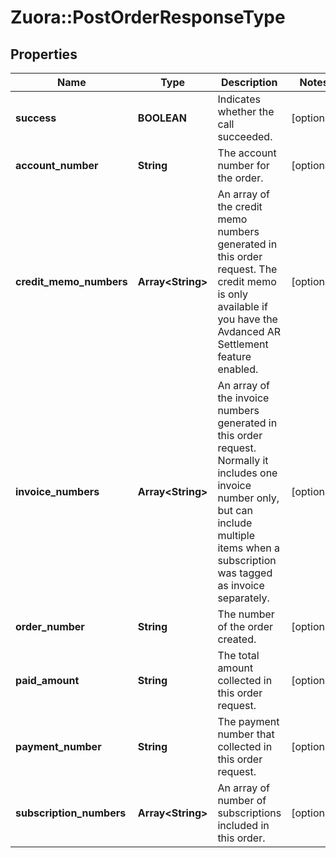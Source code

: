# Zuora::PostOrderResponseType

## Properties
Name | Type | Description | Notes
------------ | ------------- | ------------- | -------------
**success** | **BOOLEAN** | Indicates whether the call succeeded. | [optional] 
**account_number** | **String** | The account number for the order. | [optional] 
**credit_memo_numbers** | **Array&lt;String&gt;** | An array of the credit memo numbers generated in this order request. The credit memo is only available if you have the Avdanced AR Settlement feature enabled. | [optional] 
**invoice_numbers** | **Array&lt;String&gt;** | An array of the invoice numbers generated in this order request. Normally it includes one invoice number only, but can include multiple items when a subscription was tagged as invoice separately. | [optional] 
**order_number** | **String** | The number of the order created. | [optional] 
**paid_amount** | **String** | The total amount collected in this order request. | [optional] 
**payment_number** | **String** | The payment number that collected in this order request. | [optional] 
**subscription_numbers** | **Array&lt;String&gt;** | An array of number of subscriptions included in this order. | [optional] 


